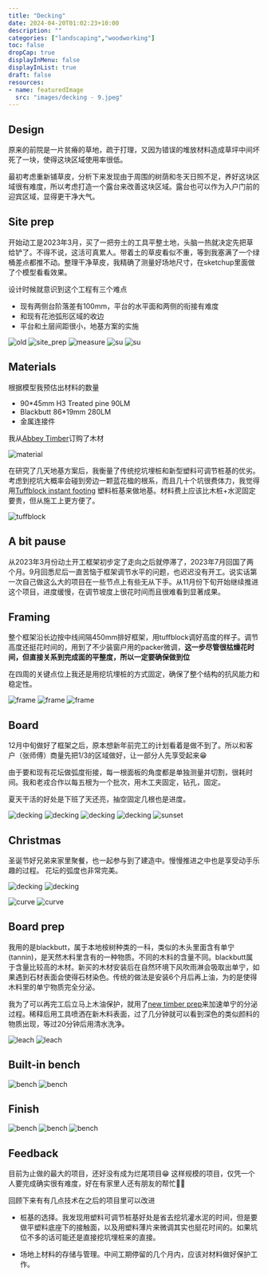 ```yaml
---
title: "Decking"
date: 2024-04-20T01:02:23+10:00
description: ""
categories: ["landscaping","woodworking"]
toc: false
dropCap: true
displayInMenu: false
displayInList: true
draft: false 
resources:
- name: featuredImage
  src: "images/decking - 9.jpeg"
---
```


## Design

原来的前院是一片贫瘠的草地，疏于打理，又因为错误的堆放材料造成草坪中间坏死了一块，使得这块区域使用率很低。

最初考虑重新铺草皮，分析下来发现由于周围的树荫和冬天日照不足，养好这块区域很有难度，所以考虑打造一个露台来改善这块区域。露台也可以作为入户门前的迎宾区域，显得更干净大气。

## Site prep

开始动工是2023年3月，买了一把夯土的工具平整土地，头脑一热就决定先把草给铲了。不得不说，这活可真累人。带着土的草皮看似不重，等到我塞满了一个绿桶差点都推不动。整理干净草皮，我精确了测量好场地尺寸，在sketchup里面做了个模型看看效果。

设计时候就意识到这个工程有三个难点

- 现有两侧台阶落差有100mm，平台的水平面和两侧的衔接有难度
- 和现有花池弧形区域的收边
- 平台和土层间距很小，地基方案的实施

![old](images/old.jpeg)
![site_prep](images/decking%20-%204.jpeg)
![measure](images/decking%20-%205.jpeg)
![su](images/decking%20-%206.jpeg)
![su](images/decking%20-%2017.jpeg)

## Materials

根据模型我预估出材料的数量

- 90*45mm H3 Treated pine 90LM
- Blackbutt 86*19mm 280LM
- 金属连接件

我从[Abbey Timber](https://abbeytimber.com.au/)订购了木材

![material](images/decking%20-%208.jpeg)

在研究了几天地基方案后，我衡量了传统挖坑埋桩和新型塑料可调节桩基的优劣。考虑到挖坑大概率会碰到旁边一颗蓝花楹的根系，而且几十个坑很费体力，我觉得用[Tuffblock instant footing](https://www.bunnings.com.au/tuffblock-300-x-300-x-90mm-instant-foundation-system-deck-support_p2410345) 塑料桩基来做地基。材料费上应该比木桩+水泥固定要贵，但从施工上更方便了。

![tuffblock](images/tuffblock.png)

## A bit pause

从2023年3月份动土开工框架初步定了走向之后就停滞了，2023年7月回国了两个月。9月回悉尼后一直苦恼于框架调节水平的问题，也迟迟没有开工。说实话第一次自己做这么大的项目在一些节点上有些无从下手。从11月份下旬开始继续推进这个项目，进度缓慢，在调节坡度上很花时间而且很难看到显著成果。

## Framing

整个框架沿长边按中线间隔450mm排好框架，用tuffblock调好高度的样子。调节高度还挺花时间的，用到了不少装窗户用的packer微调，**这一步尽管很枯燥花时间，但直接关系到完成面的平整度，所以一定要确保做到位**

在四周的关键点位上我还是用挖坑埋桩的方式固定，确保了整个结构的抗风能力和稳定性。

![frame](images/frame%20-%203.jpeg)
![frame](images/frame%20-%201.jpeg)
![frame](images/frame%20-%202.jpeg)


## Board

12月中旬做好了框架之后，原本想新年前完工的计划看着是做不到了。所以和客户（张师傅）商量先把1/3的区域做好，让一部分人先享受起来😁

由于要和现有花坛做弧度衔接，每一根面板的角度都是单独测量并切割，很耗时间。我和老戎合作以每五根为一个批次，用木工夹固定，钻孔，固定。

夏天干活的好处是下班了天还亮，抽空固定几根也是进度。

![decking](images/decking%20-%209.jpeg)
![decking](images/blackbutt%20-%201.jpeg)
![decking](images/blackbutt%20-%202.jpeg)
![decking](images/blackbutt%20-%203.jpeg)
![sunset](images/sunset%20-%201.jpeg)

## Christmas

圣诞节好兄弟来家里聚餐，也一起参与到了建造中。慢慢推进之中也是享受动手乐趣的过程。
花坛的弧度也非常完美。

![decking](images/decking%20-%2011.jpeg)
![decking](images/decking%20-%2012.jpeg)

![curve](images/curve%20-%201.jpeg)
![curve](images/curve%20-%202.jpeg)


## Board prep

我用的是blackbutt，属于本地桉树种类的一科，类似的木头里面含有单宁(tannin)，是天然木料里含有的一种物质。不同的木料的含量不同。blackbutt属于含量比较高的木材。新买的木材安装后在自然环境下风吹雨淋会吸取出单宁，如果遇到石材表面会使得石材染色。传统的做法是安装6个月后再上油，为的是使得木料里的单宁物质完全分泌。

我为了可以再完工后立马上木油保护，就用了[new timber prep](https://www.bunnings.com.au/cabot-s-2l-new-timber-prep-2l_p1520592)来加速单宁的分泌过程。稀释后用工具喷洒在新木料表面，过了几分钟就可以看到深色的类似颜料的物质出现，等过20分钟后用清水洗净。

![leach](images/leach%20-%202.jpeg)
![leach](images/leach%20-%201.jpeg)

## Built-in bench

![bench](images/bench%20-%201.jpeg)
![bench](images/bench%20-%207.jpeg)

## Finish
![bench](images/bench%20-%203.jpeg)
![bench](images/bench%20-%208.jpeg)
![bench](images/bench%20-%202.jpeg)


## Feedback

目前为止做的最大的项目，还好没有成为烂尾项目😁
这样规模的项目，仅凭一个人要完成确实很有难度，好在有家里人还有朋友的帮忙👍🏻

回顾下来有有几点技术在之后的项目里可以改进

- 桩基的选择。我发现用塑料可调节桩基好处是省去挖坑灌水泥的时间，但是要做平塑料底座下的接触面，以及用塑料薄片来微调其实也挺花时间的。如果坑位不多的话可能还是直接挖坑埋桩来的直接。

- 场地上材料的存储与管理。中间工期停留的几个月内，应该对材料做好保护工作。
